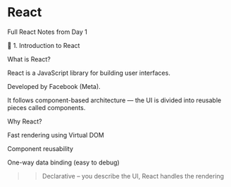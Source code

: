 # React
Full React Notes from Day 1

🧩 1. Introduction to React

What is React?

React is a JavaScript library for building user interfaces.

Developed by Facebook (Meta).

It follows component-based architecture — the UI is divided into reusable pieces called components.

Why React?

Fast rendering using Virtual DOM

Component reusability

One-way data binding (easy to debug)

>>Declarative – you describe the UI, React handles the rendering
